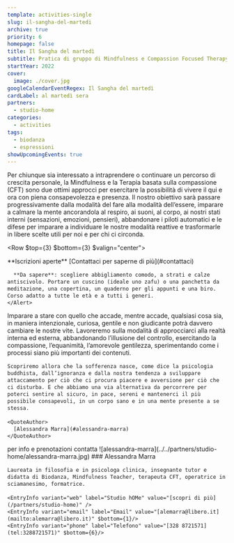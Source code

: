 ```yaml
---
template: activities-single
slug: il-sangha-del-martedi
archive: true
priority: 6
homepage: false
title: Il Sangha del martedì
subtitle: Pratica di gruppo di Mindfulness e Compassion Focused Therapy
startYear: 2022
cover:
  image: ./cover.jpg
googleCalendarEventRegex: Il Sangha del martedì
cardLabel: al martedì sera
partners:
  - studio-home
categories:
  - activities
tags:
  - biodanza
  - espressioni
showUpcomingEvents: true
---
```


<Row>
  <Col $initial $top={4}>
    Per chiunque sia interessato a intraprendere o continuare un percorso di crescita personale, la Mindfulness e la Terapia basata sulla compassione (CFT) sono due ottimi approcci per esercitare la possibilità di vivere il qui e ora con piena consapevolezza e presenza. Il nostro obiettivo sarà passare progressivamente dalla modalità del fare alla modalità dell’essere, imparare a calmare la mente ancorandola al respiro, ai suoni, al corpo, ai nostri stati interni (sensazioni, emozioni, pensieri), abbandonare i piloti automatici e le difese per imparare a individuare le nostre modalità reattive e trasformarle in libere scelte utili per noi e per chi ci circonda.
  </Col>
</Row>

<Row $top={3} $bottom={3} $valign="center">
  <Col md={6}>
    <EntryInfo variant="upcoming" value="ogni martedì dalle 20:30 alle 22:00" $top={3}/>
    <EntryInfo variant="duration" label="periodo" value="da settembre 2022 a giugno 2023"/>
    <EntryInfo variant="target" value="adulti, dai 18 anni, con eccezioni da concordare"/>
    <EntryInfo variant="teacher" value="[Alessandra Marra](#alessandra-marra), [studio hOMe](/partners/studio-home)" />
    <EntryInfo variant="location" label="A LaSchola" value="[Via Maroni 13, Casciago 21020, VA](https://g.page/laschola?share)"/>
    <EntryInfo variant="participants" value="minimo 8, massimo 25" $bottom={2}/>
    <EntryInfo variant="price" label="Costi" value="singola lezione 20 €"/>
    <EntryInfo variant="" label="mensile" value="(4 incontri) 70 €"/>
    <EntryInfo variant="" label="trimestrale" value="(12 incontri) 190 € + sconto del 20% per una sessione di gruppo (viaggio sciamanico, cerchi al femminile, Mindfulness)"/>
    <EntryInfo variant="" label="semestrale" value="(24 incontri) 350 euro + una prova gratuita per una sessione di gruppo (viaggio sciamanico, cerchi al femminile, Mindfulness)" $bottom={6}/>
  </Col>
  <Col md={6}>
    <Alert $bottom={3} color="lilla">
      **Iscrizioni aperte** [Contattaci per saperne di più](#contattaci)

      **Da sapere**: scegliere abbigliamento comodo, a strati e calze antiscivolo. Portare un cuscino (ideale uno zafu) o una panchetta da meditazione, una copertina, un quaderno per gli appunti e una biro. Corso adatto a tutte le età e a tutti i generi.
    </Alert>
  </Col>
</Row>
<Row>
  <Col $columned>
    Imparare a stare con quello che accade, mentre accade, qualsiasi cosa sia, in maniera intenzionale, curiosa, gentile e non giudicante potrà davvero cambiare le nostre vite. Lavoreremo sulla modalità di approcciarci alla realtà interna ed esterna, abbandonando l’illusione del controllo, esercitando la compassione, l’equanimità, l’amorevole gentilezza, sperimentando come i processi siano più importanti dei contenuti.

    Scopriremo allora che la sofferenza nasce, come dice la psicologia buddhista, dall’ignoranza e dalla nostra tendenza a sviluppare attaccamento per ciò che ci procura piacere e avversione per ciò che ci disturba. E che abbiamo una via alternativa da percorrere per poterci sentire al sicuro, in pace, sereni e mantenerci il più possibile consapevoli, in un corpo sano e in una mente presente a se stessa.

    <QuoteAuthor>
      [Alessandra Marra](#alessandra-marra)
    </QuoteAuthor>
  </Col>
</Row>
<Row>
  <Col id="contattaci">
    <SectionTitle>per info e prenotazioni</SectionTitle>
    <SectionSubtitle>contatta</SectionSubtitle>
  </Col>
  <Col md={2}></Col>
  <Col xs={3} md={2}>
    <ImgRounded>
      ![alessandra-marra](../../partners/studio-home/alessandra-marra.jpg)
    </ImgRounded>
  </Col>
  <Col xs={9} md={6}>
    ### Alessandra Marra

    Laureata in filosofia e in psicologa clinica, insegnante tutor e didatta di Biodanza, Mindfulness Teacher, terapeuta CFT, operatrice in sciamanesimo, formatrice.

    <EntryInfo variant="web" label="Studio hOMe" value="[scopri di più](/partners/studio-home)" />
    <EntryInfo variant="email" label="Email" value="[alemarra@libero.it](mailto:alemarra@libero.it)" $bottom={1}/>
    <EntryInfo variant="phone" label="Telefono" value="[328 8721571](tel:3288721571)" $bottom={6}/>
  </Col>
</Row>